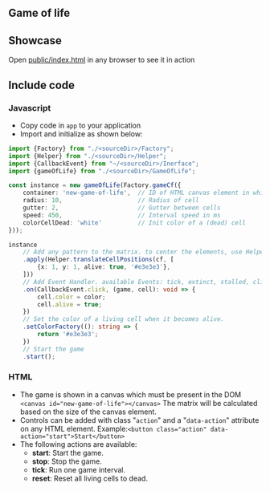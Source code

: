 ## Game of life

## Showcase

Open [public/index.html](public/index.html) in any browser to see it in action

## Include code

### Javascript

- Copy code in `app` to your application
- Import and initialize as shown below:

```typescript 
import {Factory} from "./<sourceDir>/Factory";
import {Helper} from "./<sourceDir>/Helper";
import {CallbackEvent} from "~/<sourceDir>/Inerface";
import {gameOfLife} from "./<sourceDir>/GameOfLife";

const instance = new gameOfLife(Factory.gameCf({
	container: 'new-game-of-life',  // ID of HTML canvas element in which the game of life is shown
	radius: 10,                     // Radius of cell
	gutter: 2,                      // Gutter between cells
	speed: 450,                     // Interval speed in ms
	colorCellDead: 'white'          // Init color of a (dead) cell
}));

instance
	// Add any pattern to the matrix. to center the elements, use Helper.translateCellPositions 
	.apply(Helper.translateCellPositions(cf, [
		{x: 1, y: 1, alive: true, '#e3e3e3'},
	]))
	// Add Event Handler. available Events: tick, extinct, stalled, click, hover
	.on(CallbackEvent.click, (game, cell): void => {
		cell.color = color;
		cell.alive = true;
	})
	// Set the color of a living cell when it becomes alive. 
	.setColorFactory((): string => {
		return '#e3e3e3';
	})
	// Start the game
	.start();
```

### HTML

- The game is shown in a canvas which must be present in the DOM
  `<canvas id="new-game-of-life"></canvas>`
  The matrix will be calculated based on the size of the canvas element.
- Controls can be added with class "`action`" and a "`data-action`" attribute on any HTML element.
  Example:`<button class="action" data-action="start">Start</button>`
- The following actions are available: 
  - **start**: Start the game.
  - **stop**: Stop the game.
  - **tick**: Run one game interval.
  - **reset**: Reset all living cells to dead.

